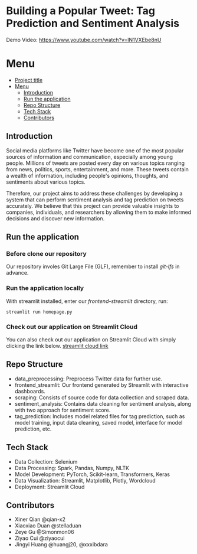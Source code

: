 # Building a Popular Tweet: Tag Prediction and Sentiment Analysis

Demo Video: https://www.youtube.com/watch?v=lN1VXEbe8nU

# Menu 
- [Project title](#733-final-project)
- [Menu](#menu)
    - [Introduction](#introduction)
    - [Run the application](#run-the-application)
    - [Repo Structure](#repo-structure)
    - [Tech Stack](#tech-stack)
    - [Contributors](#contributors)


## Introduction
Social media platforms like Twitter have become one of the most popular sources of information and communication, especially among young people. Millions of tweets are posted every day on various topics ranging from news, politics, sports, entertainment, and more. These tweets contain a wealth of information, including people's opinions, thoughts, and sentiments about various topics.

Therefore, our project aims to address these challenges by developing a system that can perform sentiment analysis and tag prediction on tweets accurately. We believe that this project can provide valuable insights to companies, individuals, and researchers by allowing them to make informed decisions and discover new information.

## Run the application
### Before clone our repository
Our repository involes Git Large File (GLF), remember to install *git-lfs* in advance. 

### Run the application locally
With streamlit installed, enter our *frontend-streamlit* directory, run:
```
streamlit run homepage.py
```

### Check out our application on Streamlit Cloud
You can also check out our application on Streamlit Cloud with simply clicking the link below.
[streamlit cloud link](https://ziyaocui-733-final-project-frontend-streamlithomepage-i4lslq.streamlit.app/)

## Repo Structure 
- data_preprocessing: Preprocess Twitter data for further use.
- frontend_streamlit: Our frontend generated by Streamlit with interactive dashboards.
- scraping: Consists of source code for data collection and scraped data.
- sentiment_analysis: Contains data cleaning for sentiment analysis, along with two approach for sentiment score.
- tag_prediction: Includes model related files for tag prediction, such as model training, input data cleaning, saved model, interface for model prediction, etc.

## Tech Stack
- Data Collection: Selenium
- Data Processing: Spark, Pandas, Numpy, NLTK
- Model Development: PyTorch, Scikit-learn, Transformers, Keras
- Data Visualization: Streamlit, Matplotlib, Plotly, Wordcloud
- Deployment: Streamlit Cloud

## Contributors
- Xiner Qian @qian-x2
- Xiaoxiao Duan @stelladuan
- Zeye Gu @Simonmon06
- Ziyao Cui @ziyaocui
- Jingyi Huang @huangj20, @xxxibdara
